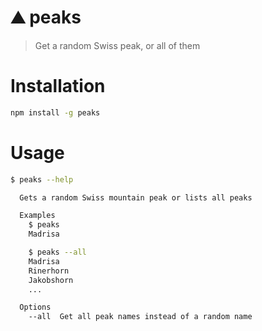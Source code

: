 # ⛰️ peaks
> Get a random Swiss peak, or all of them

# Installation
```Bash
npm install -g peaks
```

# Usage
```Bash
$ peaks --help

  Gets a random Swiss mountain peak or lists all peaks

  Examples
    $ peaks
    Madrisa

    $ peaks --all
    Madrisa
    Rinerhorn
    Jakobshorn
    ...

  Options
    --all  Get all peak names instead of a random name
```
